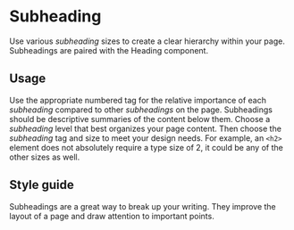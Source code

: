 # Subheading
Use various *subheading* sizes to create a clear hierarchy within your page. Subheadings are paired with the Heading component.

## Usage
Use the appropriate numbered tag for the relative importance of each *subheading* compared to other *subheadings* on the page. Subheadings should be descriptive summaries of the content below them. Choose a *subheading* level that best organizes your page content. Then choose the *subheading* tag and size to meet your design needs. For example, an `<h2>` element does not absolutely require a type size of 2, it could be any of the other sizes as well.

## Style guide
Subheadings are a great way to break up your writing. They improve the layout of a page and draw attention to important points.
